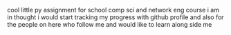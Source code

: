 cool little py assignment for school comp sci and network eng course i am in 
thought i would start tracking my progress with github profile
and also for the people on here who follow me and would like to learn along side me
